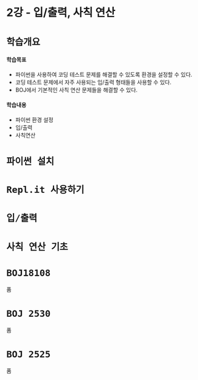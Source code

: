 # 2강 - 입/출력, 사칙 연산

# `학습개요`

#### 학습목표

- 파이썬을 사용하여 코딩 테스트 문제를 해결할 수 있도록 환경을 설정할 수 있다.
- 코딩 테스트 문제에서 자주 사용되는 입/출력 형태들을 사용할 수 있다.
- BOJ에서 기본적인 사칙 연산 문제들을 해결할 수 있다.

#### 학습내용 

- 파이썬 환경 설정
- 입/출력
- 사칙연산

# `파이썬 설치`



# `Repl.it 사용하기`



# `입/출력`



# `사칙 연산 기초`



# `BOJ18108`

품

# `BOJ 2530`

품

# `BOJ 2525`

품




